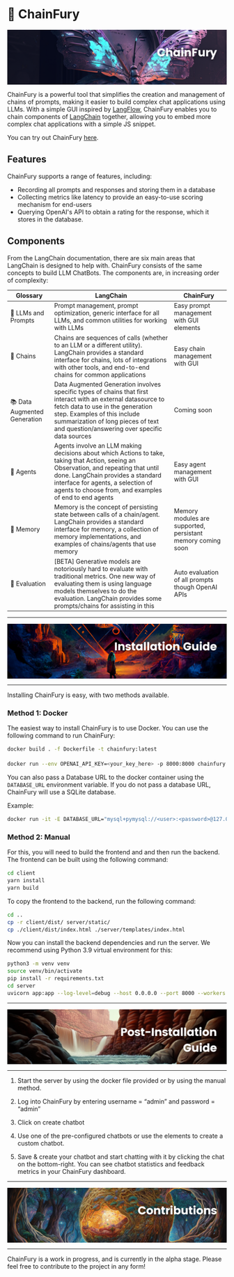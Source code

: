 # 🦋 ChainFury

<img src="./docs/1.png" align="center"/>


ChainFury is a powerful tool that simplifies the creation and management of chains of prompts, making it easier to build complex chat applications using LLMs. With a simple GUI inspired by [LangFlow](https://github.com/logspace-ai/langflow), ChainFury enables you to chain components of [LangChain](https://github.com/hwchase17/langchain) together, allowing you to embed more complex chat applications with a simple JS snippet.

You can try out ChainFury [here](https://alpaca-irregulardensity.byocawsv0.on.nimblebox.ai/).


## Features
ChainFury supports a range of features, including:

- Recording all prompts and responses and storing them in a database
- Collecting metrics like latency to provide an easy-to-use scoring mechanism for end-users
- Querying OpenAI's API to obtain a rating for the response, which it stores in the database.

## Components
From the LangChain documentation, there are six main areas that LangChain is designed to help with. ChainFury consists of the same concepts to build LLM ChatBots. The components are, in increasing order of complexity:

| Glossary | LangChain    | ChainFury    |
| --- | --- | --- |
| 📃 LLMs and Prompts | Prompt management, prompt optimization, generic interface for all LLMs, and common utilities for working with LLMs   | Easy prompt management with GUI elements
| 🔗 Chains | Chains are sequences of calls (whether to an LLM or a different utility). LangChain provides a standard interface for chains, lots of integrations with other tools, and end-to-end chains for common applications | Easy chain management with GUI |
| 📚 Data Augmented Generation | Data Augmented Generation involves specific types of chains that first interact with an external datasource to fetch data to use in the generation step. Examples of this include summarization of long pieces of text and question/answering over specific data sources | Coming soon |
| 🤖 Agents | Agents involve an LLM making decisions about which Actions to take, taking that Action, seeing an Observation, and repeating that until done. LangChain provides a standard interface for agents, a selection of agents to choose from, and examples of end to end agents| Easy agent management with GUI |
| 🧠 Memory | Memory is the concept of persisting state between calls of a chain/agent. LangChain provides a standard interface for memory, a collection of memory implementations, and examples of chains/agents that use memory | Memory modules are supported, persistant memory coming soon |
| 🧐 Evaluation | [BETA] Generative models are notoriously hard to evaluate with traditional metrics. One new way of evaluating them is using language models themselves to do the evaluation. LangChain provides some prompts/chains for assisting in this | Auto evaluation of all prompts though OpenAI APIs |

---

<img src="./docs/2.png" align="center"/>

---
Installing ChainFury is easy, with two methods available.

### **Method 1: Docker**

The easiest way to install ChainFury is to use Docker. You can use the following command to run ChainFury:

```bash
docker build . -f Dockerfile -t chainfury:latest

docker run --env OPENAI_API_KEY=<your_key_here> -p 8000:8000 chainfury:latest
```

You can also pass a Database URL to the docker container using the `DATABASE_URL` environment variable. If you do not pass a database URL, ChainFury will use a SQLite database.

Example:

```bash
docker run -it -E DATABASE_URL="mysql+pymysql://<user>:<password>@127.0.0.1:3306/<database>" -p 8000:8000 chainfury
```

### **Method 2: Manual**

For this, you will need to build the frontend and and then run the backend. The frontend can be built using the following command:

```bash
cd client
yarn install
yarn build
```

To copy the frontend to the backend, run the following command:

```bash
cd ..
cp -r client/dist/ server/static/
cp ./client/dist/index.html ./server/templates/index.html
```

Now you can install the backend dependencies and run the server. We recommend using Python 3.9 virtual environment for this:

```bash
python3 -m venv venv
source venv/bin/activate
pip install -r requirements.txt
cd server
uvicorn app:app --log-level=debug --host 0.0.0.0 --port 8000 --workers 1

```
---

<img src="./docs/3.png" align="center"/>

---

1. Start the server by using the docker file provided or by using the manual method.

2. Log into ChainFury by entering username = “admin” and password = “admin”

3. Click on create chatbot

4. Use one of the pre-configured chatbots or use the elements to create a custom chatbot.

5. Save & create your chatbot and start chatting with it by clicking the chat on the bottom-right. You can see chatbot statistics and feedback metrics in your ChainFury dashboard.

---

<img src="./docs/4.png" align="center"/>

---
ChainFury is a work in progress, and is currently in the alpha stage. Please feel free to contribute to the project in any form!

